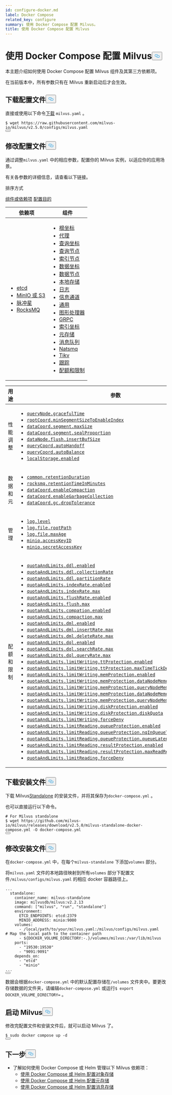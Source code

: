```yaml
---
id: configure-docker.md
label: Docker Compose
related_key: configure
summary: 使用 Docker Compose 配置 Milvus。
title: 使用 Docker Compose 配置 Milvus
---
```

<h1 id="Configure-Milvus-with-Docker-Compose" class="common-anchor-header">使用 Docker Compose 配置 Milvus<button data-href="#Configure-Milvus-with-Docker-Compose" class="anchor-icon" translate="no">
      <svg translate="no"
        aria-hidden="true"
        focusable="false"
        height="20"
        version="1.1"
        viewBox="0 0 16 16"
        width="16"
      >
        <path
          fill="#0092E4"
          fill-rule="evenodd"
          d="M4 9h1v1H4c-1.5 0-3-1.69-3-3.5S2.55 3 4 3h4c1.45 0 3 1.69 3 3.5 0 1.41-.91 2.72-2 3.25V8.59c.58-.45 1-1.27 1-2.09C10 5.22 8.98 4 8 4H4c-.98 0-2 1.22-2 2.5S3 9 4 9zm9-3h-1v1h1c1 0 2 1.22 2 2.5S13.98 12 13 12H9c-.98 0-2-1.22-2-2.5 0-.83.42-1.64 1-2.09V6.25c-1.09.53-2 1.84-2 3.25C6 11.31 7.55 13 9 13h4c1.45 0 3-1.69 3-3.5S14.5 6 13 6z"
        ></path>
      </svg>
    </button></h1><p>本主题介绍如何使用 Docker Compose 配置 Milvus 组件及其第三方依赖项。</p>
<div class="alert note">
在当前版本中，所有参数只有在 Milvus 重新启动后才会生效。</div>
<h2 id="Download-a-configuration-file" class="common-anchor-header">下载配置文件<button data-href="#Download-a-configuration-file" class="anchor-icon" translate="no">
      <svg translate="no"
        aria-hidden="true"
        focusable="false"
        height="20"
        version="1.1"
        viewBox="0 0 16 16"
        width="16"
      >
        <path
          fill="#0092E4"
          fill-rule="evenodd"
          d="M4 9h1v1H4c-1.5 0-3-1.69-3-3.5S2.55 3 4 3h4c1.45 0 3 1.69 3 3.5 0 1.41-.91 2.72-2 3.25V8.59c.58-.45 1-1.27 1-2.09C10 5.22 8.98 4 8 4H4c-.98 0-2 1.22-2 2.5S3 9 4 9zm9-3h-1v1h1c1 0 2 1.22 2 2.5S13.98 12 13 12H9c-.98 0-2-1.22-2-2.5 0-.83.42-1.64 1-2.09V6.25c-1.09.53-2 1.84-2 3.25C6 11.31 7.55 13 9 13h4c1.45 0 3-1.69 3-3.5S14.5 6 13 6z"
        ></path>
      </svg>
    </button></h2><p>直接或使用以下命令<a href="https://raw.githubusercontent.com/milvus-io/milvus/v2.5.0/configs/milvus.yaml">下载</a> <code translate="no">milvus.yaml</code> 。</p>
<pre><code translate="no">$ wget https://raw.githubusercontent.com/milvus-io/milvus/v2.5.0/configs/milvus.yaml
<button class="copy-code-btn"></button></code></pre>
<h2 id="Modify-the-configuration-file" class="common-anchor-header">修改配置文件<button data-href="#Modify-the-configuration-file" class="anchor-icon" translate="no">
      <svg translate="no"
        aria-hidden="true"
        focusable="false"
        height="20"
        version="1.1"
        viewBox="0 0 16 16"
        width="16"
      >
        <path
          fill="#0092E4"
          fill-rule="evenodd"
          d="M4 9h1v1H4c-1.5 0-3-1.69-3-3.5S2.55 3 4 3h4c1.45 0 3 1.69 3 3.5 0 1.41-.91 2.72-2 3.25V8.59c.58-.45 1-1.27 1-2.09C10 5.22 8.98 4 8 4H4c-.98 0-2 1.22-2 2.5S3 9 4 9zm9-3h-1v1h1c1 0 2 1.22 2 2.5S13.98 12 13 12H9c-.98 0-2-1.22-2-2.5 0-.83.42-1.64 1-2.09V6.25c-1.09.53-2 1.84-2 3.25C6 11.31 7.55 13 9 13h4c1.45 0 3-1.69 3-3.5S14.5 6 13 6z"
        ></path>
      </svg>
    </button></h2><p>通过调整<code translate="no">milvus.yaml</code> 中的相应参数，配置你的 Milvus 实例，以适应你的应用场景。</p>
<p>有关各参数的详细信息，请查看以下链接。</p>
<p>排序方式</p>
<div class="filter">
<a href="#component">组件或依赖项</a> <a href="#purpose">配置目的</a></div>
<div class="filter-component table-wrapper">
<table id="component">
<thead>
  <tr>
    <th>依赖项</th>
    <th>组件</th>
  </tr>
</thead>
<tbody>
  <tr>
    <td>
        <ul>
            <li><a href="/docs/zh/configure_etcd.md">etcd</a></li>
            <li><a href="/docs/zh/configure_minio.md">MinIO 或 S3</a></li>
            <li><a href="/docs/zh/configure_pulsar.md">脉冲星</a></li>
            <li><a href="/docs/zh/configure_rocksmq.md">RocksMQ</a></li>
        </ul>
    </td>
    <td>
        <ul>
            <li><a href="/docs/zh/configure_rootcoord.md">根坐标</a></li>
            <li><a href="/docs/zh/configure_proxy.md">代理</a></li>
            <li><a href="/docs/zh/configure_querycoord.md">查询坐标</a></li>
            <li><a href="/docs/zh/configure_querynode.md">查询节点</a></li>
            <li><a href="/docs/zh/configure_indexnode.md">索引节点</a></li>
            <li><a href="/docs/zh/configure_datacoord.md">数据坐标</a></li>
            <li><a href="/docs/zh/configure_datanode.md">数据节点</a></li>
            <li><a href="/docs/zh/configure_localstorage.md">本地存储</a></li>
            <li><a href="/docs/zh/configure_log.md">日志</a></li>
            <li><a href="/docs/zh/configure_msgchannel.md">信息通道</a></li>
            <li><a href="/docs/zh/configure_common.md">通用</a></li>
            <li><a href="/docs/zh/configure_gpu.md">图形处理器</a></li>
            <li><a href="/docs/zh/configure_grpc.md">GRPC</a></li>
            <li><a href="/docs/zh/configure_indexcoord.md">索引坐标</a></li>
            <li><a href="/docs/zh/configure_metastore.md">元存储</a></li>
            <li><a href="/docs/zh/configure_mq.md">消息队列</a></li>
            <li><a href="/docs/zh/configure_natsmq.md">Natsmq</a></li>
            <li><a href="/docs/zh/configure_tikv.md">Tikv</a></li>
            <li><a href="/docs/zh/configure_trace.md">跟踪</a></li>
            <li><a href="/docs/zh/configure_quotaandlimits.md">配额和限制</a></li>
        </ul>
    </td>
  </tr>
</tbody>
</table>
</div>
<div class="filter-purpose table-wrapper">
<table id="purpose">
<thead>
  <tr>
    <th>用途</th>
    <th>参数</th>
  </tr>
</thead>
<tbody>
  <tr>
    <td>性能调整</td>
    <td>
        <ul>
            <li><a href="/docs/zh/configure_querynode.md#queryNodegracefulTime"><code translate="no">queryNode.gracefulTime</code></a></li>
            <li><a href="/docs/zh/configure_rootcoord.md#rootCoordminSegmentSizeToEnableIndex"><code translate="no">rootCoord.minSegmentSizeToEnableIndex</code></a></li>
            <li><a href="/docs/zh/configure_datacoord.md#dataCoordsegmentmaxSize"><code translate="no">dataCoord.segment.maxSize</code></a></li>
            <li><a href="/docs/zh/configure_datacoord.md#dataCoordsegmentsealProportion"><code translate="no">dataCoord.segment.sealProportion</code></a></li>
            <li><a href="/docs/zh/configure_datanode.md#dataNodeflushinsertBufSize"><code translate="no">dataNode.flush.insertBufSize</code></a></li>
            <li><a href="/docs/zh/configure_querycoord.md#queryCoordautoHandoff"><code translate="no">queryCoord.autoHandoff</code></a></li>
            <li><a href="/docs/zh/configure_querycoord.md#queryCoordautoBalance"><code translate="no">queryCoord.autoBalance</code></a></li>
            <li><a href="/docs/zh/configure_localstorage.md#localStorageenabled"><code translate="no">localStorage.enabled</code></a></li>
        </ul>
    </td>
  </tr>
  <tr>
    <td>数据和元</td>
    <td>
        <ul>
            <li><a href="/docs/zh/configure_common.md#commonretentionDuration"><code translate="no">common.retentionDuration</code></a></li>
            <li><a href="/docs/zh/configure_rocksmq.md#rocksmqretentionTimeInMinutes"><code translate="no">rocksmq.retentionTimeInMinutes</code></a></li>
            <li><a href="/docs/zh/configure_datacoord.md#dataCoordenableCompaction"><code translate="no">dataCoord.enableCompaction</code></a></li>
            <li><a href="/docs/zh/configure_datacoord.md#dataCoordenableGarbageCollection"><code translate="no">dataCoord.enableGarbageCollection</code></a></li>
            <li><a href="/docs/zh/configure_datacoord.md#dataCoordgcdropTolerance"><code translate="no">dataCoord.gc.dropTolerance</code></a></li>
        </ul>
    </td>
  </tr>
  <tr>
    <td>管理</td>
    <td>
        <ul>
            <li><a href="/docs/zh/configure_log.md#loglevel"><code translate="no">log.level</code></a></li>
            <li><a href="/docs/zh/configure_log.md#logfilerootPath"><code translate="no">log.file.rootPath</code></a></li>
            <li><a href="/docs/zh/configure_log.md#logfilemaxAge"><code translate="no">log.file.maxAge</code></a></li>
            <li><a href="/docs/zh/configure_minio.md#minioaccessKeyID"><code translate="no">minio.accessKeyID</code></a></li>
            <li><a href="/docs/zh/configure_minio.md#miniosecretAccessKey"><code translate="no">minio.secretAccessKey</code></a></li>
        </ul>
    </td>
  </tr>
  <tr>
    <td>配额和限制</td>
    <td>
        <ul>
            <li><a href="/docs/zh/configure_quotaandlimits.md#quotaAndLimitsddlenabled"><code translate="no">quotaAndLimits.ddl.enabled</code></a></li>
            <li><a href="/docs/zh/configure_quotaandlimits.md#quotaAndLimitsddlcollectionRate"><code translate="no">quotaAndLimits.ddl.collectionRate</code></a></li>
            <li><a href="/docs/zh/configure_quotaandlimits.md#quotaAndLimitsddlpartitionRate"><code translate="no">quotaAndLimits.ddl.partitionRate</code></a></li>
            <li><a href="/docs/zh/configure_quotaandlimits.md#quotaAndLimitsindexRateenabled"><code translate="no">quotaAndLimits.indexRate.enabled</code></a></li>
            <li><a href="/docs/zh/configure_quotaandlimits.md#quotaAndLimitsindexRatemax"><code translate="no">quotaAndLimits.indexRate.max</code></a></li>
            <li><a href="/docs/zh/configure_quotaandlimits.md#quotaAndLimitsflushRateenabled"><code translate="no">quotaAndLimits.flushRate.enabled</code></a></li>
            <li><a href="/docs/zh/configure_quotaandlimits.md#quotaAndLimitsflushmax"><code translate="no">quotaAndLimits.flush.max</code></a></li>
            <li><a href="/docs/zh/configure_quotaandlimits.md#quotaAndLimitscompationenabled"><code translate="no">quotaAndLimits.compation.enabled</code></a></li>
            <li><a href="/docs/zh/configure_quotaandlimits.md#quotaAndLimitscompactionmax"><code translate="no">quotaAndLimits.compaction.max</code></a></li>
            <li><a href="/docs/zh/configure_quotaandlimits.md#quotaAndLimitsdmlenabled"><code translate="no">quotaAndLimits.dml.enabled</code></a></li>
            <li><a href="/docs/zh/configure_quotaandlimits.md#quotaAndLimitsdmlinsertRatemax"><code translate="no">quotaAndLimits.dml.insertRate.max</code></a></li>
            <li><a href="/docs/zh/configure_quotaandlimits.md#quotaAndLimitsdmldeleteRatemax"><code translate="no">quotaAndLimits.dml.deleteRate.max</code></a></li>
            <li><a href="/docs/zh/configure_quotaandlimits.md#quotaAndLimitsdqlenabled"><code translate="no">quotaAndLimits.dql.enabled</code></a></li>
            <li><a href="/docs/zh/configure_quotaandlimits.md#quotaAndLimitsdqlsearchRatemax"><code translate="no">quotaAndLimits.dql.searchRate.max</code></a></li>
            <li><a href="/docs/zh/configure_quotaandlimits.md#quotaAndLimitsdqlqueryRatemax"><code translate="no">quotaAndLimits.dql.queryRate.max</code></a></li>
            <li><a href="/docs/zh/configure_quotaandlimits.md#quotaAndLimitslimitWritingttProtectionenabled"><code translate="no">quotaAndLimits.limitWriting.ttProtection.enabled</code></a></li>
            <li><a href="/docs/zh/configure_quotaandlimits.md#quotaAndLimitslimitWritingttProtectionmaxTimeTickDelay"><code translate="no">quotaAndLimits.limitWriting.ttProtection.maxTimeTickDelay</code></a></li>
            <li><a href="/docs/zh/configure_quotaandlimits.md#quotaAndLimitslimitWritingmemProtectionenabled"><code translate="no">quotaAndLimits.limitWriting.memProtection.enabled</code></a></li>
            <li><a href="/docs/zh/configure_quotaandlimits.md#quotaAndLimitslimitWritingmemProtectiondataNodeMemoryLowWaterLevel"><code translate="no">quotaAndLimits.limitWriting.memProtection.dataNodeMemoryLowWaterLevel</code></a></li>
            <li><a href="/docs/zh/configure_quotaandlimits.md#quotaAndLimitslimitWritingmemProtectionqueryNodeMemoryLowWaterLevel"><code translate="no">quotaAndLimits.limitWriting.memProtection.queryNodeMemoryLowWaterLevel</code></a></li>
            <li><a href="/docs/zh/configure_quotaandlimits.md#quotaAndLimitslimitWritingmemProtectiondataNodeMemoryHighWaterLevel"><code translate="no">quotaAndLimits.limitWriting.memProtection.dataNodeMemoryHighWaterLevel</code></a></li>
            <li><a href="/docs/zh/configure_quotaandlimits.md#quotaAndLimitslimitWritingmemProtectionqueryNodeMemoryHighWaterLevel"><code translate="no">quotaAndLimits.limitWriting.memProtection.queryNodeMemoryHighWaterLevel</code></a></li>
            <li><a href="/docs/zh/configure_quotaandlimits.md#quotaAndLimitslimitWritingdiskProtectionenabled"><code translate="no">quotaAndLimits.limitWriting.diskProtection.enabled</code></a></li>
            <li><a href="/docs/zh/configure_quotaandlimits.md#quotaAndLimitslimitWritingdiskProtectiondiskQuota"><code translate="no">quotaAndLimits.limitWriting.diskProtection.diskQuota</code></a></li>
            <li><a href="/docs/zh/configure_quotaandlimits.md#quotaAndLimitslimitWritingforceDeny"><code translate="no">quotaAndLimits.limitWriting.forceDeny</code></a></li>
            <li><a href="/docs/zh/configure_quotaandlimits.md#quotaAndLimitslimitReadingqueueProtectionenabled"><code translate="no">quotaAndLimits.limitReading.queueProtection.enabled</code></a></li>
            <li><a href="/docs/zh/configure_quotaandlimits.md#quotaAndLimitslimitReadingqueueProtectionnqInQueueThreshold"><code translate="no">quotaAndLimits.limitReading.queueProtection.nqInQueueThreshold</code></a></li>
            <li><a href="/docs/zh/configure_quotaandlimits.md#quotaAndLimitslimitReadingqueueProtectionqueueLatencyThreshold"><code translate="no">quotaAndLimits.limitReading.queueProtection.queueLatencyThreshold</code></a></li>
            <li><a href="/docs/zh/configure_quotaandlimits.md#quotaAndLimitslimitReadingresultProtectionenabled"><code translate="no">quotaAndLimits.limitReading.resultProtection.enabled</code></a></li>
            <li><a href="/docs/zh/configure_quotaandlimits.md#quotaAndLimitslimitReadingresultProtectionmaxReadResultRate"><code translate="no">quotaAndLimits.limitReading.resultProtection.maxReadResultRate</code></a></li>
            <li><a href="/docs/zh/configure_quotaandlimits.md#quotaAndLimitslimitReadingforceDeny"><code translate="no">quotaAndLimits.limitReading.forceDeny</code></a></li>
        </ul>
    </td>
  </tr>
</tbody>
</table>
</div>
<h2 id="Download-an-installation-file" class="common-anchor-header">下载安装文件<button data-href="#Download-an-installation-file" class="anchor-icon" translate="no">
      <svg translate="no"
        aria-hidden="true"
        focusable="false"
        height="20"
        version="1.1"
        viewBox="0 0 16 16"
        width="16"
      >
        <path
          fill="#0092E4"
          fill-rule="evenodd"
          d="M4 9h1v1H4c-1.5 0-3-1.69-3-3.5S2.55 3 4 3h4c1.45 0 3 1.69 3 3.5 0 1.41-.91 2.72-2 3.25V8.59c.58-.45 1-1.27 1-2.09C10 5.22 8.98 4 8 4H4c-.98 0-2 1.22-2 2.5S3 9 4 9zm9-3h-1v1h1c1 0 2 1.22 2 2.5S13.98 12 13 12H9c-.98 0-2-1.22-2-2.5 0-.83.42-1.64 1-2.09V6.25c-1.09.53-2 1.84-2 3.25C6 11.31 7.55 13 9 13h4c1.45 0 3-1.69 3-3.5S14.5 6 13 6z"
        ></path>
      </svg>
    </button></h2><p>下载 Milvus<a href="https://github.com/milvus-io/milvus/releases/download/v2.5.0/milvus-standalone-docker-compose.yml">Standalone</a> 的安装文件，并将其保存为<code translate="no">docker-compose.yml</code> 。</p>
<p>也可以直接运行以下命令。</p>
<pre><code translate="no"><span class="hljs-comment"># For Milvus standalone</span>
$ wget https://github.com/milvus-io/milvus/releases/download/v2.5.0/milvus-standalone-docker-compose.yml -O docker-compose.yml
<button class="copy-code-btn"></button></code></pre>
<h2 id="Modify-the-installation-file" class="common-anchor-header">修改安装文件<button data-href="#Modify-the-installation-file" class="anchor-icon" translate="no">
      <svg translate="no"
        aria-hidden="true"
        focusable="false"
        height="20"
        version="1.1"
        viewBox="0 0 16 16"
        width="16"
      >
        <path
          fill="#0092E4"
          fill-rule="evenodd"
          d="M4 9h1v1H4c-1.5 0-3-1.69-3-3.5S2.55 3 4 3h4c1.45 0 3 1.69 3 3.5 0 1.41-.91 2.72-2 3.25V8.59c.58-.45 1-1.27 1-2.09C10 5.22 8.98 4 8 4H4c-.98 0-2 1.22-2 2.5S3 9 4 9zm9-3h-1v1h1c1 0 2 1.22 2 2.5S13.98 12 13 12H9c-.98 0-2-1.22-2-2.5 0-.83.42-1.64 1-2.09V6.25c-1.09.53-2 1.84-2 3.25C6 11.31 7.55 13 9 13h4c1.45 0 3-1.69 3-3.5S14.5 6 13 6z"
        ></path>
      </svg>
    </button></h2><p>在<code translate="no">docker-compose.yml</code> 中，在每个<code translate="no">milvus-standalone</code> 下添加<code translate="no">volumes</code> 部分。</p>
<p>将<code translate="no">milvus.yaml</code> 文件的本地路径映射到所有<code translate="no">volumes</code> 部分下配置文件<code translate="no">/milvus/configs/milvus.yaml</code> 的相应 docker 容器路径上。</p>
<pre><code translate="no" class="language-yaml">...
  standalone:
    container_name: milvus-standalone
    image: milvusdb/milvus:v2.2.13
    <span class="hljs-built_in">command</span>: [<span class="hljs-string">&quot;milvus&quot;</span>, <span class="hljs-string">&quot;run&quot;</span>, <span class="hljs-string">&quot;standalone&quot;</span>]
    environment:
      ETCD_ENDPOINTS: etcd:2379
      MINIO_ADDRESS: minio:9000
    volumes:
      - /local/path/to/your/milvus.yaml:/milvus/configs/milvus.yaml   <span class="hljs-comment"># Map the local path to the container path</span>
      - <span class="hljs-variable">${DOCKER_VOLUME_DIRECTORY:-.}</span>/volumes/milvus:/var/lib/milvus
    ports:
      - <span class="hljs-string">&quot;19530:19530&quot;</span>
      - <span class="hljs-string">&quot;9091:9091&quot;</span>
    depends_on:
      - <span class="hljs-string">&quot;etcd&quot;</span>
      - <span class="hljs-string">&quot;minio&quot;</span>
...
<button class="copy-code-btn"></button></code></pre>
<div class="alert note">
数据会根据<code translate="no">docker-compose.yml</code> 中的默认配置存储在<code translate="no">/volumes</code> 文件夹中。要更改存储数据的文件夹，请编辑<code translate="no">docker-compose.yml</code> 或运行<code translate="no">$ export DOCKER_VOLUME_DIRECTORY=</code> 。</div>
<h2 id="Start-Milvus" class="common-anchor-header">启动 Milvus<button data-href="#Start-Milvus" class="anchor-icon" translate="no">
      <svg translate="no"
        aria-hidden="true"
        focusable="false"
        height="20"
        version="1.1"
        viewBox="0 0 16 16"
        width="16"
      >
        <path
          fill="#0092E4"
          fill-rule="evenodd"
          d="M4 9h1v1H4c-1.5 0-3-1.69-3-3.5S2.55 3 4 3h4c1.45 0 3 1.69 3 3.5 0 1.41-.91 2.72-2 3.25V8.59c.58-.45 1-1.27 1-2.09C10 5.22 8.98 4 8 4H4c-.98 0-2 1.22-2 2.5S3 9 4 9zm9-3h-1v1h1c1 0 2 1.22 2 2.5S13.98 12 13 12H9c-.98 0-2-1.22-2-2.5 0-.83.42-1.64 1-2.09V6.25c-1.09.53-2 1.84-2 3.25C6 11.31 7.55 13 9 13h4c1.45 0 3-1.69 3-3.5S14.5 6 13 6z"
        ></path>
      </svg>
    </button></h2><p>修改完配置文件和安装文件后，就可以启动 Milvus 了。</p>
<pre><code translate="no">$ <span class="hljs-built_in">sudo</span> docker compose up -d
<button class="copy-code-btn"></button></code></pre>
<h2 id="Whats-next" class="common-anchor-header">下一步<button data-href="#Whats-next" class="anchor-icon" translate="no">
      <svg translate="no"
        aria-hidden="true"
        focusable="false"
        height="20"
        version="1.1"
        viewBox="0 0 16 16"
        width="16"
      >
        <path
          fill="#0092E4"
          fill-rule="evenodd"
          d="M4 9h1v1H4c-1.5 0-3-1.69-3-3.5S2.55 3 4 3h4c1.45 0 3 1.69 3 3.5 0 1.41-.91 2.72-2 3.25V8.59c.58-.45 1-1.27 1-2.09C10 5.22 8.98 4 8 4H4c-.98 0-2 1.22-2 2.5S3 9 4 9zm9-3h-1v1h1c1 0 2 1.22 2 2.5S13.98 12 13 12H9c-.98 0-2-1.22-2-2.5 0-.83.42-1.64 1-2.09V6.25c-1.09.53-2 1.84-2 3.25C6 11.31 7.55 13 9 13h4c1.45 0 3-1.69 3-3.5S14.5 6 13 6z"
        ></path>
      </svg>
    </button></h2><ul>
<li>了解如何使用 Docker Compose 或 Helm 管理以下 Milvus 依赖项：<ul>
<li><a href="/docs/zh/deploy_s3.md">使用 Docker Compose 或 Helm 配置对象存储</a></li>
<li><a href="/docs/zh/deploy_etcd.md">使用 Docker Compose 或 Helm 配置元存储</a></li>
<li><a href="/docs/zh/deploy_pulsar.md">使用 Docker Compose 或 Helm 配置消息存储</a></li>
</ul></li>
</ul>
